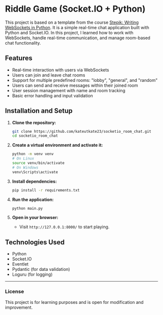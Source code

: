 # Riddle Game (Socket.IO + Python)

This project is based on a template from the course [Stepik: Writing WebSockets in Python](https://stepik.org/course/195202/info). It is a simple real-time chat application built with Python and Socket.IO. In this project, I learned how to work with WebSockets, handle real-time communication, and manage room-based chat functionality.

## Features

- Real-time interaction with users via WebSockets 
- Users can join and leave chat rooms 
- Support for multiple predefined rooms: "lobby", "general", and "random"
- Users can send and receive messages within their joined room 
- User session management with name and room tracking 
- Basic error handling and input validation

## Installation and Setup

1. **Clone the repository:**
    
    ```sh
    git clone https://github.com/kateutkate23/socketio_room_chat.git
    cd socketio_room_chat
    ```
    
2. **Create a virtual environment and activate it:**
    
    ```sh
    python -m venv venv
    # On Linux
    source venv/bin/activate
    # On Windows
    venv\Scripts\activate
    ```
    
3. **Install dependencies:**
    
    ```sh
    pip install -r requirements.txt
    ```
    
4. **Run the application:**
    
    ```sh
    python main.py
    ```
    
5. **Open in your browser:**
    
    - Visit `http://127.0.0.1:8000/` to start playing.

## Technologies Used

- Python
- Socket.IO
- Eventlet
- Pydantic (for data validation)
- Loguru (for logging)

---

### License

This project is for learning purposes and is open for modification and improvement.
